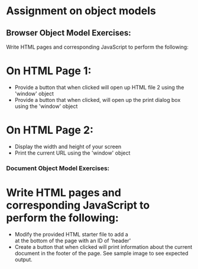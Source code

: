 # Assignment on object models

## Browser Object Model Exercises:

Write HTML pages and corresponding JavaScript to perform the following:

# On HTML Page 1:
- Provide a button that when clicked will open up HTML file 2 using the 'window' object
- Provide a button that when clicked, will open up the print dialog box using the 'window' object

# On HTML Page 2:
- Display the width and height of your screen
- Print the current URL using the 'window' object

### Document Object Model Exercises:

# Write HTML pages and corresponding JavaScript to perform the following:

- Modify the provided HTML starter file to add a <DIV> at the bottom of the page with an ID of 'header'
- Create a button that when clicked will print information about the current document in the footer of the page. See sample image to see expected output.

